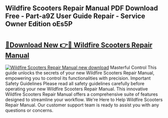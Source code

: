 ## Wildfire Scooters Repair Manual PDF Download Free - Part-a9Z User Guide Repair - Service Owner Edition oEs5P

# <h2><a href="http://bc75195.oget.top/?id=Wildfire+Scooters+Repair+Manual">🔗Download New 👉🔴 Wildfire Scooters Repair Manual</a></h2>

[![Wildfire Scooters Repair Manual new download](https://i.imgur.com/5g1atiW.png)](http://bc75195.oget.top/?id=Wildfire+Scooters+Repair+Manual)
Masterful Control This guide unlocks the secrets of your new Wildfire Scooters Repair Manual, empowering you to control its functionalities with precision. Important Safety Guidelines Please read all safety guidelines carefully before operating your new Wildfire Scooters Repair Manual. This innovative Wildfire Scooters Repair Manual offers a comprehensive suite of features designed to streamline your workflow. We're Here to Help Wildfire Scooters Repair Manual. Our customer support team is ready to assist you with any questions or concerns.

